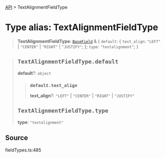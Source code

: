 [API](../index.md) > TextAlignmentFieldType

# Type alias: TextAlignmentFieldType

> **TextAlignmentFieldType**: [`BaseField`](type-alias.BaseField.md) & \{
  `default`: \{
    `text_align`: `"LEFT"` \| `"CENTER"` \| `"RIGHT"` \| `"JUSTIFY"`;
  };
  `type`: `"textalignment"`;
 }

> ## `TextAlignmentFieldType.default`
>
> **default**?: `object`
>
> > ### `default.text_align`
> >
> > **text\_align**?: `"LEFT"` \| `"CENTER"` \| `"RIGHT"` \| `"JUSTIFY"`
> >
> >
>
> ## `TextAlignmentFieldType.type`
>
> **type**: `"textalignment"`
>
>

## Source

fieldTypes.ts:485
